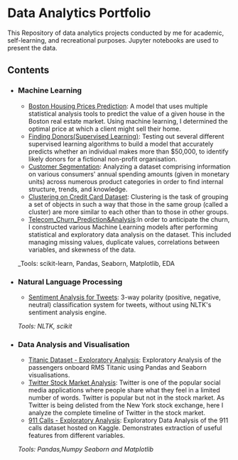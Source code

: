 # Data Analytics Portfolio
This Repository of data analytics projects conducted by me for academic, self-learning, and recreational purposes. Jupyter notebooks are used to present the data.

## Contents

- ### Machine Learning

	- [Boston Housing Prices Prediction](https://github.com/sagark31/Data_Science_Portfolio/blob/main/portfolio/Boston%20Housing/boston_housing.ipynb): A model that uses multiple statistical analysis tools to predict the value of a given house in the Boston real estate market. Using machine learning, I determined the optimal price at which a client might sell their home.
	- [Finding Donors(Supervised Learning)](https://github.com/sagark31/Data_Science_Portfolio/blob/main/portfolio/Finding%20Donor/finding_donors.ipynb): Testing out several different supervised learning algorithms to build a model that accurately predicts whether an individual makes more than $50,000, to identify likely donors for a fictional non-profit organisation.
	- [Customer Segmentation](https://github.com/sagark31/Data_Science_Portfolio/blob/main/portfolio/Customer%20segmentation/customer_segments.ipynb): Analyzing a dataset comprising information on various consumers' annual spending amounts (given in monetary units) across numerous product categories in order to find internal structure, trends, and knowledge.
	- [Clustering on Credit Card Dataset](https://github.com/sagark31/Data_Science_Portfolio/blob/main/portfolio/Creditcard%20Clustering/Credit_Card_Clustering.ipynb): Clustering is the task of grouping a set of objects in such a way that those in the same group (called a cluster) are more similar to each other than to those in other groups.
	- [Telecom_Churn_Prediction&Analysis](https://github.com/sagark31/Data_Science_Portfolio/blob/main/portfolio/Telecom%20churn/TELE_COM_CHURN_ML.ipynb):In order to anticipate the churn, I constructed various Machine Learning models after performing statistical and exploratory data analysis on the dataset. This included managing missing values, duplicate values, correlations between variables, and skewness of the data.

	_Tools: scikit-learn, Pandas, Seaborn, Matplotlib, EDA

- ### Natural Language Processing
	- [Sentiment Analysis for Tweets](https://github.com/sagark31/Data_Science_Portfolio/blob/main/portfolio/Twitter%20Sentiment%20and%20Stock%20Market%20Analysis/Twitter%20sentiment%20analysis.ipynb): 3-way polarity (positive, negative, neutral) classification system for tweets, without using NLTK's sentiment analysis engine. 


	_Tools: NLTK, scikit_
	
- ### Data Analysis and Visualisation
	- [Titanic Dataset - Exploratory Analysis](https://github.com/sagark31/Data_Science_Portfolio/blob/main/portfolio/Titanic%20EDA/Titanic%20Dataset%20-%20Exploratory%20Analysis.ipynb): Exploratory Analysis of the passengers onboard RMS Titanic using Pandas and Seaborn visualisations.
	- [Twitter Stock Market Analysis](https://github.com/sagark31/Data_Science_Portfolio/blob/main/portfolio/Twitter%20Sentiment%20and%20Stock%20Market%20Analysis/Twitter%20Stock%20Market%20Analysis%20using%20Python.ipynb): Twitter is one of the popular social media applications where people share what they feel in a limited number of words. Twitter is popular but not in the stock market. As Twitter is being delisted from the New York stock exchange, here I analyze the complete timeline of Twitter in the stock market.
	- [911 Calls - Exploratory Analysis](https://github.com/sagark31/Data_Science_Portfolio/blob/main/portfolio/911%20calls%20EDA/911%20Calls%20-%20Exploratory%20Analysis.ipynb): Exploratory Data Analysis of the 911 calls dataset hosted on Kaggle. Demonstrates extraction of useful features from different variables.


		
	_Tools: Pandas,Numpy Seaborn and Matplotlib_
